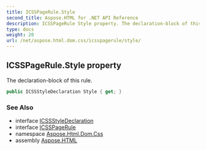 ```yaml
---
title: ICSSPageRule.Style
second_title: Aspose.HTML for .NET API Reference
description: ICSSPageRule Style property. The declaration-block of this rule
type: docs
weight: 20
url: /net/aspose.html.dom.css/icsspagerule/style/
---
```

## ICSSPageRule.Style property

The declaration-block of this rule.

```csharp
public ICSSStyleDeclaration Style { get; }
```

### See Also

* interface [ICSSStyleDeclaration](../../icssstyledeclaration/)
* interface [ICSSPageRule](../)
* namespace [Aspose.Html.Dom.Css](../../../aspose.html.dom.css/)
* assembly [Aspose.HTML](../../../)
